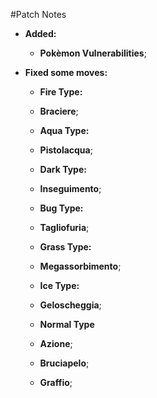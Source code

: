 #Patch Notes

- **Added:**
  - **Pokèmon Vulnerabilities**;

- **Fixed some moves:**
  - **Fire Type:**
   - **Braciere**;
   
  - **Aqua Type:**
   - **Pistolacqua**;
   
  - **Dark Type:**
   - **Inseguimento**;
  
  - **Bug Type:**
   - **Tagliofuria**;
  
  - **Grass Type:**
   - **Megassorbimento**;
   
  - **Ice Type:**
   - **Geloscheggia**;
   
  - **Normal Type**
   - **Azione**;
   - **Bruciapelo**;
   - **Graffio**;